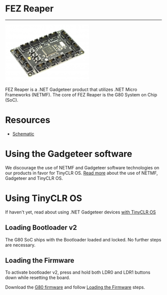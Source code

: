 # FEZ Reaper
---
![FEZ Reaper](images/fez-reaper.jpg)

FEZ Reaper is a .NET Gadgeteer product that utilizes .NET Micro Frameworks (NETMF). The core of FEZ Reaper is the G80 System on Chip (SoC).

# Resources
* [Schematic](http://files.ghielectronics.com/downloads/Schematics/FEZ/FEZ%20Reaper%20Schematic.pdf)

# Using the Gadgeteer software
We discourage the use of NETMF and Gadgeteer software technologies on our products in favor for TinyCLR OS. [Read more](intro.md) about the use of NETMF, Gadgeteer and TinyCLR OS.

# Using TinyCLR OS
If haven't yet, read about using .NET Gadgeteer devices [with TinyCLR OS](intro.md#with-tinyclr-os)

## Loading Bootloader v2
The G80 SoC ships with the Bootloader loaded and locked. No further steps are necessary.

## Loading the Firmware

To activate bootloader v2, press and hold both LDR0 and LDR1 buttons down while resetting the board.

Download the [G80 firmware](../../../software/tinyclr/downloads.md#g80) and follow [Loading the Firmware](../../../software/tinyclr/loaders/ghi-bootloader.md#loading-the-firmware) steps.


